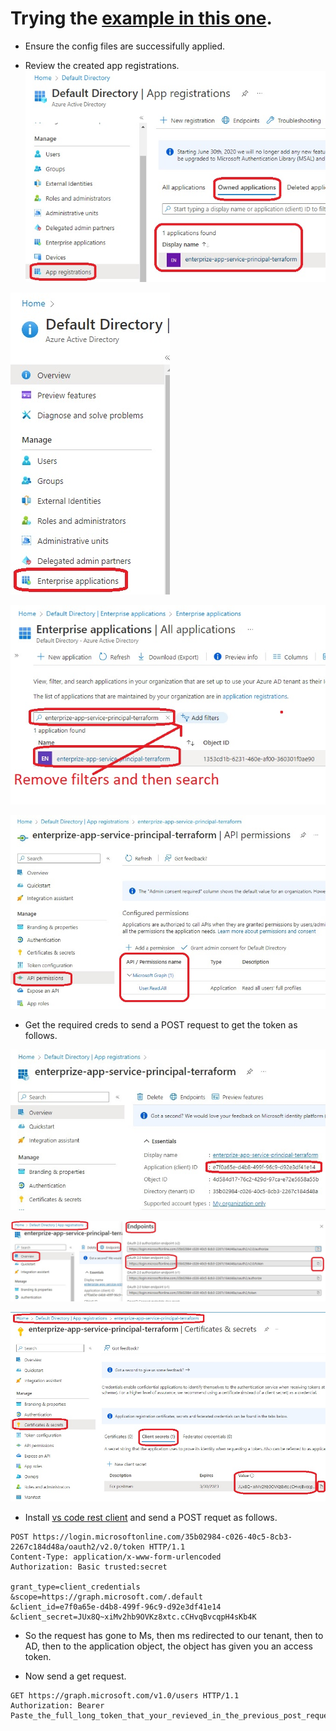 # Trying the [example in this one](https://registry.terraform.io/providers/hashicorp/azuread/latest/docs/resources/app_role_assignment).

- Ensure the config files are successifully applied.
  
- Review the created app registrations. 
![Review](./images/20AfterTerraformConfigFilesDeployment1.jpg)

![Review](./images/20AfterTerraformConfigFilesDeployment2.jpg)

![Review](./images/20AfterTerraformConfigFilesDeployment3.jpg)

![Review](./images/20AfterTerraformConfigFilesDeployment4.jpg)

- Get the required creds to send a POST request to get the token as follows.

![Get Required Info](./images/20AfterTerraformConfigFilesDeployment10.jpg)

![Get Required Info](./images/20AfterTerraformConfigFilesDeployment12.jpg)

![Get Required Info](./images/20AfterTerraformConfigFilesDeployment20.jpg)

- Install [vs code rest client](https://marketplace.visualstudio.com/items?itemName=humao.rest-client) and send a POST requet as follows.

```
POST https://login.microsoftonline.com/35b02984-c026-40c5-8cb3-2267c184d48a/oauth2/v2.0/token HTTP/1.1
Content-Type: application/x-www-form-urlencoded
Authorization: Basic trusted:secret

grant_type=client_credentials
&scope=https://graph.microsoft.com/.default
&client_id=e7f0a65e-d4b8-499f-96c9-d92e3df41e14
&client_secret=JUx8Q~xiMv2hb9OVKz8xtc.cCHvqBvcqpH4sKb4K
```

- So the request has gone to Ms, then ms redirected to our tenant, then to AD, then to the application object, the object has given you an access token. 

- Now send a get request.

```
GET https://graph.microsoft.com/v1.0/users HTTP/1.1
Authorization: Bearer Paste_the_full_long_token_that_your_revieved_in_the_previous_post_request_step
```



